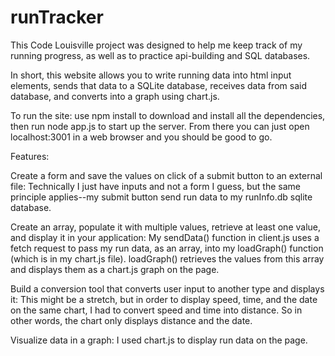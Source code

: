 # runTracker
This Code Louisville project was designed to help me keep track of my running progress, as well as to practice api-building and SQL databases.

In short, this website allows you to write running data into html input elements, sends that data to a SQLite database, receives data from said database, and converts into a graph using chart.js.

To run the site: use npm install to download and install all the dependencies, then run node app.js to start up the server. From there you can just open localhost:3001 in a web browser and you should be good to go. 

Features:

Create a form and save the values on click of a submit button to an external file: Technically I just have inputs and not a form I guess, but the same principle applies--my submit button send run data to my runInfo.db sqlite database.

Create an array, populate it with multiple values, retrieve at least one value, and display it in your application: My sendData() function in client.js uses a fetch request to pass my run data, as an array, into my loadGraph() function (which is in my chart.js file). loadGraph() retrieves the values from this array and displays them as a chart.js graph on the page.

Build a conversion tool that converts user input to another type and displays it: This might be a stretch, but in order to display speed, time, and the date on the same chart, I had to convert speed and time into distance. So in other words, the chart only displays distance and the date.

Visualize data in a graph: I used chart.js to display run data on the page.